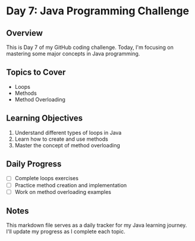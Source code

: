 # Day 7: Java Programming Challenge

## Overview
This is Day 7 of my GitHub coding challenge. Today, I'm focusing on mastering some major concepts in Java programming.

## Topics to Cover
- Loops
- Methods
- Method Overloading

## Learning Objectives
1. Understand different types of loops in Java
2. Learn how to create and use methods
3. Master the concept of method overloading

## Daily Progress
- [ ] Complete loops exercises
- [ ] Practice method creation and implementation
- [ ] Work on method overloading examples

## Notes
This markdown file serves as a daily tracker for my Java learning journey. I'll update my progress as I complete each topic.
